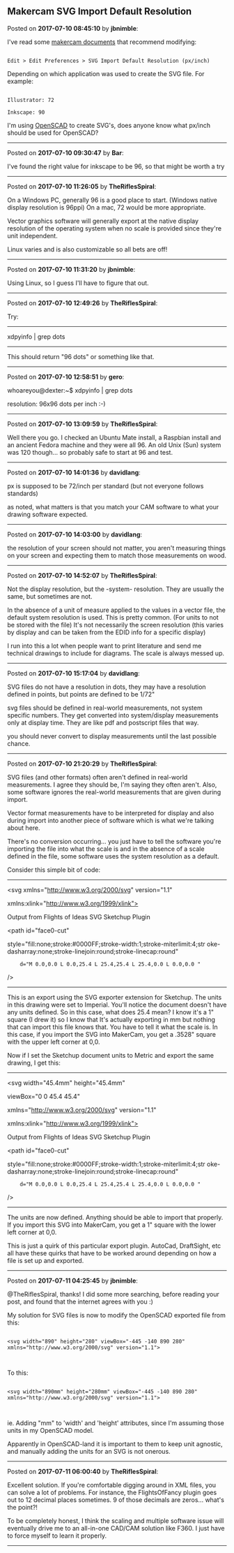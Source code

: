 ## Makercam SVG Import Default Resolution
Posted on **2017-07-10 08:45:10** by **jbnimble**:

I've read some [makercam documents](https://www.shapeoko.com/wiki/index.php/MakerCAM) that recommend modifying:

```

Edit > Edit Preferences > SVG Import Default Resolution (px/inch)

```

Depending on which application was used to create the SVG file. For example:

```

Illustrator: 72

Inkscape: 90

```

I'm using [OpenSCAD](http://www.openscad.org/) to create SVG's, does anyone know what px/inch should be used for OpenSCAD?

---

Posted on **2017-07-10 09:30:47** by **Bar**:

I've found the right value for inkscape to be 96, so that might be worth a try

---

Posted on **2017-07-10 11:26:05** by **TheRiflesSpiral**:

On a Windows PC, generally 96 is a good place to start. (Windows native display resolution is 96ppi) On a mac, 72 would be more appropriate.



Vector graphics software will generally export at the native display resolution of the operating system when no scale is provided since they're unit independent.



Linux varies and is also customizable so all bets are off!

---

Posted on **2017-07-10 11:31:20** by **jbnimble**:

Using Linux, so I guess I'll have to figure that out.

---

Posted on **2017-07-10 12:49:26** by **TheRiflesSpiral**:

Try:

---

xdpyinfo | grep dots

---



This should return "96 dots" or something like that.

---

Posted on **2017-07-10 12:58:51** by **gero**:

whoareyou@dexter:~$ xdpyinfo | grep dots

  resolution:    96x96 dots per inch :-)

---

Posted on **2017-07-10 13:09:59** by **TheRiflesSpiral**:

Well there you go. I checked an Ubuntu Mate install, a Raspbian install and an ancient Fedora machine and they were all 96. An old Unix (Sun) system was 120 though... so probably safe to start at 96 and test.

---

Posted on **2017-07-10 14:01:36** by **davidlang**:

px is supposed to be 72/inch per standard (but not everyone follows standards)



as noted, what matters is that you match your CAM software to what your drawing software expected.

---

Posted on **2017-07-10 14:03:00** by **davidlang**:

the resolution of your screen should not matter, you aren't measuring things on your screen and expecting them to match those measurements on wood.

---

Posted on **2017-07-10 14:52:07** by **TheRiflesSpiral**:

Not the display resolution, but the -system- resolution. They are usually the same, but sometimes are not.



In the absence of a unit of measure applied to the values in a vector file, the default system resolution is used. This is pretty common. (For units to not be stored with the file) It's not necessarily the screen resolution (this varies by display and can be taken from the EDID info for a specific display)



I run into this a lot when people want to print literature and send me technical drawings to include for diagrams. The scale is always messed up.

---

Posted on **2017-07-10 15:17:04** by **davidlang**:

SVG files do not have a resolution in dots, they may have a resolution defined in points, but points are defined to be 1/72"



svg files should be defined in real-world measurements, not system specific numbers. They get converted into system/display measurements only at display time. They are like pdf and postscript files that way.



you should never convert to display measurements until the last possible chance.

---

Posted on **2017-07-10 21:20:29** by **TheRiflesSpiral**:

SVG files (and other formats) often aren't defined in real-world measurements. I agree they should be, I'm saying they often aren't. Also, some software ignores the real-world measurements that are given during import.



Vector format measurements have to be interpreted for display and also during import into another piece of software which is what we're talking about here.



There's no conversion occurring... you just have to tell the software you're importing the file into what the scale is and in the absence of a scale defined in the file, some software uses the system resolution as a default.



Consider this simple bit of code:

---

<svg xmlns="http://www.w3.org/2000/svg" version="1.1"

 xmlns:xlink="http://www.w3.org/1999/xlink">

<desc>Output from Flights of Ideas SVG Sketchup Plugin</desc>



  <path id="face0-cut"

 style="fill:none;stroke:#0000FF;stroke-width:1;stroke-miterlimit:4;str oke-dasharray:none;stroke-linejoin:round;stroke-linecap:round"

        d="M 0.0,0.0 L 0.0,25.4 L 25.4,25.4 L 25.4,0.0 L 0.0,0.0 "

  />

---

This is an export using the SVG exporter extension  for Sketchup. The units in this drawing were set to Imperial. You'll notice the document doesn't have any units defined. So in this case, what does 25.4 mean? I know it's a 1" square (I drew it) so I know that It's actually exporting in mm but nothing that can import this file knows that. You have to tell it what the scale is. In this case, if you import the SVG into MakerCam, you get a .3528" square with the upper left corner at 0,0.



Now if I set the Sketchup document units to Metric and export the same drawing, I get this:

---

<svg width="45.4mm" height="45.4mm"

 viewBox="0 0 45.4 45.4"

 xmlns="http://www.w3.org/2000/svg" version="1.1"

 xmlns:xlink="http://www.w3.org/1999/xlink">

<desc>Output from Flights of Ideas SVG Sketchup Plugin</desc>



  <path id="face0-cut"

 style="fill:none;stroke:#0000FF;stroke-width:1;stroke-miterlimit:4;str oke-dasharray:none;stroke-linejoin:round;stroke-linecap:round"

        d="M 0.0,0.0 L 0.0,25.4 L 25.4,25.4 L 25.4,0.0 L 0.0,0.0 "

  />

---

The units are now defined. Anything should be able to import that properly. If you import this SVG into MakerCam, you get a 1" square with the lower left corner at 0,0.



This is just a quirk of this particular export plugin. AutoCad, DraftSight, etc all have these quirks that have to be worked around depending on how a file is set up and exported.

---

Posted on **2017-07-11 04:25:45** by **jbnimble**:

@TheRiflesSpiral, thanks! I did some more searching, before reading your post, and found that the internet agrees with you :)



My solution for SVG files is now to modify the OpenSCAD exported file from this:

```

<svg width="890" height="280" viewBox="-445 -140 890 280" xmlns="http://www.w3.org/2000/svg" version="1.1">



```

To this:

```

<svg width="890mm" height="280mm" viewBox="-445 -140 890 280" xmlns="http://www.w3.org/2000/svg" version="1.1">



```

ie. Adding "mm" to 'width' and 'height' attributes, since I'm assuming those units in my OpenSCAD model. 



Apparently in OpenSCAD-land it is important to them to keep unit agnostic, and manually adding the units for an SVG is not onerous.

---

Posted on **2017-07-11 06:00:40** by **TheRiflesSpiral**:

Excellent solution. If you're comfortable digging around in XML files, you can solve a lot of problems. For instance, the FlightsOfFancy plugin goes out to 12 decimal places sometimes. 9 of those decimals are zeros... what's the point?!



To be completely honest, I think the scaling and multiple software issue will eventually drive me to an all-in-one CAD/CAM solution like F360. I just have to force myself to learn it properly.

---

